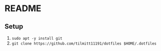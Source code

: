 # README
## Setup
1. `sudo apt -y install git`
1. `git clone https://github.com/tilmitt11191/dotfiles $HOME/.dotfiles`
